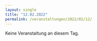 ```yaml
---
layout: single
title: "12.02.2022"
permalink: /veranstaltungen/2022/02/12/
---
```


Keine Veranstaltung an diesem Tag.
